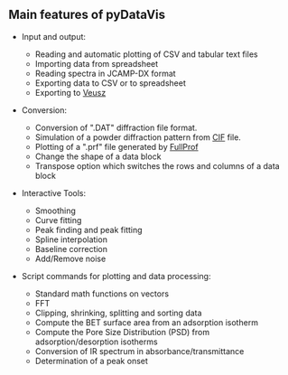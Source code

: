 ## Main features of pyDataVis

- Input and output: 
  - Reading and automatic plotting of CSV and tabular text files 
  - Importing data from spreadsheet
  - Reading spectra in JCAMP-DX format
  - Exporting data to CSV or to spreadsheet
  - Exporting to [Veusz](https://veusz.github.io/)

- Conversion:
  - Conversion of ".DAT" diffraction file format.
  - Simulation of a powder diffraction pattern from [CIF](https://www.iucr.org/resources/cif) file.
  - Plotting of a ".prf" file generated by [FullProf](https://www.ill.eu/sites/fullprof/index.html)
  - Change the shape of a data block
  - Transpose option which switches the rows and columns of a data block

- Interactive Tools:
  - Smoothing
  - Curve fitting
  - Peak finding and peak fitting
  - Spline interpolation
  - Baseline correction
  - Add/Remove noise

- Script commands for plotting and data processing:
  - Standard math functions on vectors
  - FFT
  - Clipping, shrinking, splitting and sorting data
  - Compute the BET surface area from an adsorption isotherm
  - Compute the Pore Size Distribution (PSD) from adsorption/desorption isotherms
  - Conversion of IR spectrum in absorbance/transmittance
  - Determination of a peak onset


